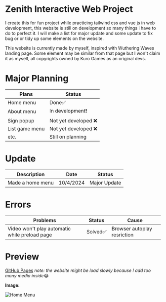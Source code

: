 # Zenith Interactive Web Project
I create this for fun project while practicing tailwind css and vue js in web development, this website is still on development so many things i have to do to perfect it. I will make a list for major update and some update to fix bug or or tidy up some elements on the website.

This website is currently made by myself, inspired with Wuthering Waves landing page. Some element may be similar from that page but I won't claim it as myself, all copyrights owned by Kuro Games as an original devs.

# Major Planning
|Plans|Status|
|--|--|
|Home menu | Done✅|
|About menu | In development❗|
|Sign popup | Not yet developed ❌|
|List game menu | Not yet developed ❌|
|etc.| Still on planning |

# Update
|Description|Date|Status|
|--|--|--|
|Made a home menu | 10/4/2024 | Major Update |

# Errors
|Problems|Status|Cause|
|--|--|--|
|Video won't play automatic while preload page | Solved✅| Browser autoplay resriction |

# Preview
[GitHub Pages](https://hrisz.github.io/zenith_project/)
*note: the website might be load slowly because I add too many media inside*😂

**Image:**

![Home Menu](https://i.ibb.co/4R3XNtd/Screenshot-2024-04-10-161732.png)